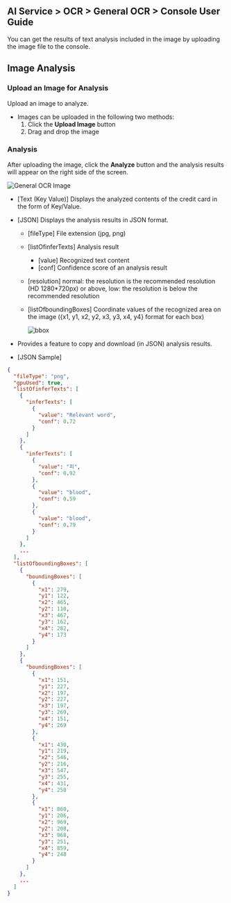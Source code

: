 ## AI Service > OCR > General OCR > Console User Guide

You can get the results of text analysis included in the image by uploading the image file to the console.

## Image Analysis

### Upload an Image for Analysis

Upload an image to analyze.

- Images can be uploaded in the following two methods:
    1. Click the **Upload Image** button
    2. Drag and drop the image


### Analysis

After uploading the image, click the **Analyze** button and the analysis results will appear on the right side of the screen.

![General OCR Image](http://static.toastoven.net/prod_ocr/GeneralOCR_console_ko.png)

* [Text (Key Value)] Displays the analyzed contents of the credit card in the form of Key/Value.
* [JSON] Displays the analysis results in JSON format.
    * [fileType] File extension (jpg, png)
    * [listOfinferTexts] Analysis result
        * [value] Recognized text content
        * [conf] Confidence score of an analysis result
    * [resolution] normal: the resolution is the recommended resolution (HD 1280\*720px) or above, low: the resolution is below the recommended resolution
    * [listOfboundingBoxes] Coordinate values of the recognized area on the image ({x1, y1, x2, y2, x3, y3, x4, y4} format for each box)

      ![bbox](http://static.toastoven.net/prod_ocr/bbox.png)

* Provides a feature to copy and download (in JSON) analysis results. 

* [JSON Sample]
```json
{
  "fileType": "png",
  "gpuUsed": true,
  "listOfinferTexts": [
    {
      "inferTexts": [
        {
          "value": "Relevant word",
          "conf": 0.72
        }
      ]
    },
    {
      "inferTexts": [
        {
          "value": "피",
          "conf": 0.92
        },
        {
          "value": "blood",
          "conf": 0.59
        },
        {
          "value": "blood",
          "conf": 0.79
        }
      ]
    },
    ...
  ],
  "listOfboundingBoxes": [
    {
      "boundingBoxes": [
        {
          "x1": 279,
          "y1": 122,
          "x2": 465,
          "y2": 110,
          "x3": 467,
          "y3": 162,
          "x4": 282,
          "y4": 173
        }
      ]
    },
    {
      "boundingBoxes": [
        {
          "x1": 151,
          "y1": 227,
          "x2": 197,
          "y2": 227,
          "x3": 197,
          "y3": 269,
          "x4": 151,
          "y4": 269
        },
        {
          "x1": 430,
          "y1": 219,
          "x2": 546,
          "y2": 216,
          "x3": 547,
          "y3": 255,
          "x4": 431,
          "y4": 258
        },
        {
          "x1": 860,
          "y1": 206,
          "x2": 969,
          "y2": 208,
          "x3": 968,
          "y3": 251,
          "x4": 859,
          "y4": 248
        }
      ]
    },
    ...
  ]
}
```